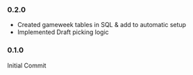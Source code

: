 ### 0.2.0
- Created gameweek tables in SQL & add to automatic setup
- Implemented Draft picking logic

### 0.1.0
Initial Commit